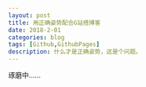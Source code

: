 ```yaml
---
layout: post
title: 用正确姿势配合G站搭博客
date: 2018-2-01
categories: blog
tags: [Github,GithubPages]
description: 什么才是正确姿势，这是个问题。
---
```


琢磨中……












